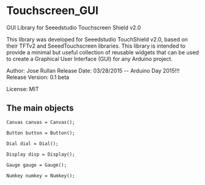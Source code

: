 # Touchscreen_GUI
GUI Library for Seeedstudio Touchscreen Shield v2.0

This library was developed for Seeedstudio
TouchShield v2.0, based on their TFTv2 and SeeedTouchscreen
libraries. This library is intended to provide a minimal
but useful collection of reusable widgets that can be used
to create a Graphical User Interface (GUI) for any Arduino 
project.

Author: Jose Rullan
Release Date: 03/28/2015  -- Arduino Day 2015!!!
Release Version: 0.1 beta

License: MIT


<H2>The main objects</H2>
<code>Canvas canvas = Canvas();</code>

<code>Button button = Button();</code>

<code>Dial dial = Dial();</code>

<code>Display disp = Display();</code>

<code>Gauge gauge = Gauge();</code>

<code>Numkey numkey = Numkey();</code>
